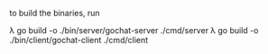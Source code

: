to build the binaries, run

λ go build -o ./bin/server/gochat-server ./cmd/server
λ go build -o ./bin/client/gochat-client ./cmd/client